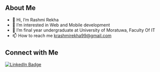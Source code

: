 <h2>About Me</h2>

- 👋 Hi, I’m Rashmi Rekha
- 👀 I’m interested in Web and Mobile development
- 🌱 I’m final year undergraduate at University of Moratuwa, Faculty Of IT
- 📫 How to reach me krashmirekha99@gmail.com

<h2>Connect with Me</h2>
<div id="badges">
  <a href="https://www.linkedin.com/in/rashmi-kothalawala-6a9479220/">
    <img src="https://img.shields.io/badge/LinkedIn-blue?style=for-the-badge&logo=linkedin&logoColor=white" alt="LinkedIn Badge"/>
  </a>

</div>
<br/>



<!---
rashmirekha99/rashmirekha99 is a ✨ special ✨ repository because its `README.md` (this file) appears on your GitHub profile.
You can click the Preview link to take a look at your changes.
--->
